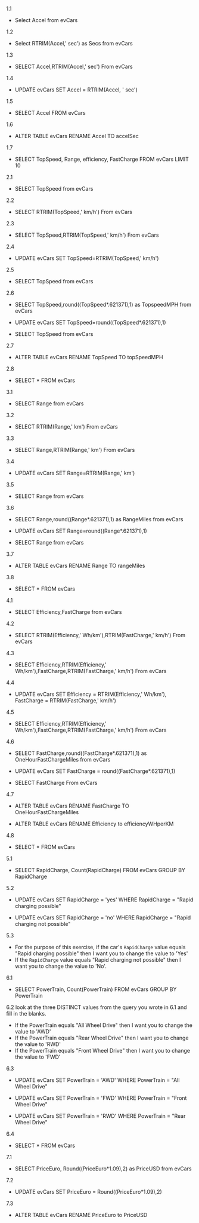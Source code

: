 1.1 
- Select Accel from evCars

1.2 
- Select RTRIM(Accel,' sec') as Secs from evCars

1.3 
- SELECT Accel,RTRIM(Accel,' sec')
From evCars

1.4 
- UPDATE evCars 
SET Accel = RTRIM(Accel, ' sec')

1.5 
- SELECT Accel FROM evCars

1.6 
- ALTER TABLE evCars
RENAME Accel TO accelSec

 1.7  
 - SELECT TopSpeed, Range, efficiency, FastCharge
    FROM evCars
    LIMIT 10

2.1  
- SELECT TopSpeed from evCars

2.2 
- SELECT RTRIM(TopSpeed,' km/h')
From evCars

2.3 
- SELECT TopSpeed,RTRIM(TopSpeed,' km/h')
From evCars

2.4 
- UPDATE evCars
    SET
	TopSpeed=RTRIM(TopSpeed,' km/h')

2.5 
- SELECT TopSpeed from evCars

2.6 
- SELECT TopSpeed,round((TopSpeed*.621371),1) as TopspeedMPH from evCars

- UPDATE evCars
SET
TopSpeed=round((TopSpeed*.621371),1)

- SELECT TopSpeed from evCars

2.7 
- ALTER TABLE evCars
RENAME TopSpeed TO topSpeedMPH

2.8 
- SELECT * 
FROM evCars

3.1 
- SELECT Range from evCars

3.2 
- SELECT RTRIM(Range,' km')
From evCars

3.3 
- SELECT Range,RTRIM(Range,' km')
From evCars

3.4 
- UPDATE evCars
    SET
	Range=RTRIM(Range,' km')

3.5  
- SELECT Range from evCars

3.6  
- SELECT Range,round((Range*.621371),1) as RangeMiles from evCars

- UPDATE evCars
SET
Range=round((Range*.621371),1)

- SELECT Range from evCars

3.7 
- ALTER TABLE evCars
RENAME Range TO rangeMiles

3.8 
- SELECT * FROM evCars

4.1 
- SELECT Efficiency,FastCharge from evCars

4.2 
- SELECT RTRIM(Efficiency,' Wh/km'),RTRIM(FastCharge,' km/h') From evCars


4.3 
- SELECT Efficiency,RTRIM(Efficiency,' Wh/km'),FastCharge,RTRIM(FastCharge,' km/h') From evCars

4.4 
- UPDATE evCars 
SET 
Efficiency = RTRIM(Efficiency,' Wh/km'), 
FastCharge = RTRIM(FastCharge,' km/h')

4.5 
- SELECT Efficiency,RTRIM(Efficiency,' Wh/km'),FastCharge,RTRIM(FastCharge,' km/h') From evCars

4.6 
- SELECT FastCharge,round((FastCharge*.621371),1) as OneHourFastChargeMiles from evCars

- UPDATE evCars 
SET 
FastCharge = round((FastCharge*.621371),1)

- SELECT FastCharge From evCars

4.7 
- ALTER TABLE evCars
RENAME 
FastCharge TO OneHourFastChargeMiles

- ALTER TABLE evCars
RENAME 
Efficiency to efficiencyWHperKM

4.8 
- SELECT * FROM evCars

5.1 
- SELECT RapidCharge, Count(RapidCharge)
FROM evCars
GROUP BY RapidCharge

5.2 
- UPDATE evCars
SET RapidCharge = 'yes'
WHERE RapidCharge = "Rapid charging possible"

- UPDATE evCars
SET RapidCharge = 'no'
WHERE RapidCharge = "Rapid charging not possible"

5.3 
- For the purpose of this exercise, if the car's `RapidCharge` value equals "Rapid charging possible" then I want you to change the value to 'Yes' 
- If the `RapidCharge` value equals "Rapid charging not possible" then I want you to change the value to 'No'. 

6.1 
- SELECT PowerTrain, Count(PowerTrain)
FROM evCars
GROUP BY PowerTrain

6.2
look at the three DISTINCT values from the query you wrote in 6.1 and fill in the blanks.
- If the PowerTrain equals "All Wheel Drive" then I want you to change the value to 'AWD'
- If the PowerTrain equals "Rear Wheel Drive" then I want you to change the value to 'RWD'
- If the PowerTrain equals "Front Wheel Drive" then I want you to change the value to 'FWD'

6.3 
- UPDATE evCars
SET PowerTrain = 'AWD'
WHERE PowerTrain = "All Wheel Drive"

- UPDATE evCars
SET PowerTrain = 'FWD'
WHERE PowerTrain = "Front Wheel Drive"

- UPDATE evCars
SET PowerTrain = 'RWD'
WHERE PowerTrain = "Rear Wheel Drive"

6.4 
- SELECT * FROM evCars

7.1 
- SELECT PriceEuro, Round((PriceEuro*1.09),2) as PriceUSD from evCars

7.2 
- UPDATE evCars
SET PriceEuro = Round((PriceEuro*1.09),2)

7.3 
- ALTER TABLE evCars
RENAME 
PriceEuro to PriceUSD





